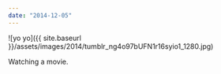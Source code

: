 ```yaml
---
date: "2014-12-05"
---
```


![yo yo]({{ site.baseurl }}/assets/images/2014/tumblr_ng4o97bUFN1r16syio1_1280.jpg)

Watching a movie.
